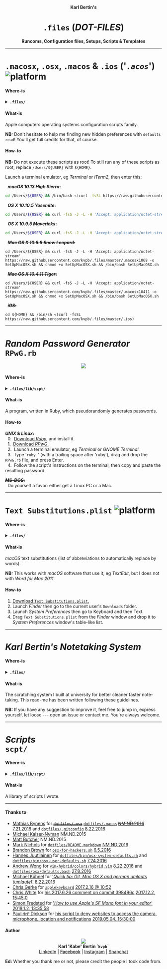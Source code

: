 <p align='center'><b>Karl Bertin's</b></p>
<h1 align='center'><code>.files</code> (<i>DOT-FILES</i>)</h1>
<p align='center'><b>Runcoms, Configuration files, Setups, Scripts & Templates</b></p>

- - -

# `.macosx`, `.osx`, `.macos` & `.ios` ('_`.acos`_') ![platform](https://gistcdn.githack.com/kvpb/e55c254ded3bc5eac9bc4f29c78ec75c/raw/3ed1cca704de2cb968baa5fabaf3eec5921d3a01/apple-F6F6F6D5E1ED1E72F21AD5FD-madeona-1AD5FD1E72F2-mac-F6F6F6D5E1ED.svg)

#### Where-is
<details><summary><b><code>.files/</code></b></summary>

- [ ] `.macosx104`
- [ ] `.macosx106`
- [x] `.osx109`
- [x] `.osx1010`
- [x] `.macos1013`
- [ ] `.ios`
</details>

#### What-is

Apple computers operating systems configuration scripts family.

**NB:** Don't hesitate to help me finding new hidden preferences with `defaults read`! You'll get full credits for that, of course.

#### How-to

**NB:** Do not execute these scripts as root! To still run any of these scripts as root, replace `/Users/${USER}` with `${HOME}`.

Launch a terminal emulator, eg _Terminal_ or _iTerm2_, then enter this:

&nbsp;&nbsp;**_macOS 10.13 High Sierra_:**

```sh
cd /Users/${USER} && /bin/bash <(curl -fsSL https://raw.githubusercontent.com/kvpb/.files/master/.macos1013)
```

&nbsp;&nbsp;**_OS X 10.10.5 Yosemite_:**

```sh
cd /Users/${USER} && curl -fsS -J -L -H 'Accept: application/octet-stream' https://raw.githubusercontent.com/kvpb/.files/master/.osx10105 -o SetUpOSX.sh && chmod +x SetUpOSX.sh && /bin/bash SetUpOSX.sh
```

&nbsp;&nbsp;**_OS X 10.9.5 Mavericks_:**

```sh
cd /Users/${USER} && curl -fsS -J -L -H 'Accept: application/octet-stream' https://raw.githubusercontent.com/kvpb/.files/master/.osx1095 -o SetUpOSX.sh && chmod +x SetUpOSX.sh && /bin/bash SetUpOSX.sh
```

&nbsp;&nbsp;~~**_Mac OS X 10.6.8 Snow Leopard_:**~~

```
cd /Users/${USER} && curl -fsS -J -L -H 'Accept: application/octet-stream' https://raw.githubusercontent.com/kvpb/.files/master/.macosx1068 -o SetUpMacOSX.sh && chmod +x SetUpMacOSX.sh && /bin/bash SetUpMacOSX.sh
```

&nbsp;&nbsp;~~**_Mac OS X 10.4.11 Tiger_:**~~

```
cd /Users/${USER} && curl -fsS -J -L -H 'Accept: application/octet-stream' https://raw.githubusercontent.com/kvpb/.files/master/.macosx10411 -o SetUpMacOSX.sh && chmod +x SetUpMacOSX.sh && /bin/bash SetUpMacOSX.sh
```

&nbsp;&nbsp;~~**_iOS_:**~~
```
cd ${HOME} && /bin/sh <(curl -fsSL https://raw.githubusercontent.com/kvpb/.files/master/.ios)
```

- - -

# _Random Password Generator_<br>`RPwG.rb`

<p align='center'><a href='https://github.com/kvpb/.files/blob/master/lib/scpt/RPwG.rb'><img src='https://gist.githack.com/kvpb/543e66fc06e322658f5877e9e2f77cda/raw/08ecb3022f7c7de3c1a16b05e59af04b92e19af5/RPwG.svg'></a></p>

#### Where-is
<details><summary><b><code>.files/lib/scpt/</code></b></summary>

- [x] `RPwG.rb`
</details>

#### What-is

A program, written in Ruby, which pseudorandomly generates passwords.

#### How-to

**_UNIX_ & _Linux_:**  
&nbsp;&nbsp;0.&nbsp;&nbsp;[Download _Ruby_,](https://www.ruby-lang.org/en/downloads/) and install it.  
&nbsp;&nbsp;1.&nbsp;&nbsp;[Download _RPwG_.](https://github.com/kvpb/RPwG/releases/tag/1.10)  
&nbsp;&nbsp;2.&nbsp;&nbsp;Launch a terminal emulator, eg _Terminal_ or _GNOME Terminal_.  
&nbsp;&nbsp;3.&nbsp;&nbsp;Type '`ruby `' (with a trailing space after 'ruby'), drag and drop the `RPwG.rb` file, and press Enter.  
&nbsp;&nbsp;4.&nbsp;&nbsp;Follow the script's instructions on the terminal, then copy and paste the resulting password.

~~**_MS-DOS_:**~~  
&nbsp;&nbsp;Do yourself a favor: either get a Linux PC or a Mac.

- - -

# `Text Substitutions.plist` ![platform](https://img.shields.io/badge/for-Mac-1AD5FD.svg)

<!--**`Text Substitutions.plist`:**
| Replace | With |
| --- | --- |
|  |  |-->

#### Where-is
<details><summary><b><code>.files/</code></b></summary>

- [x] `Text Substitutions.plist`
</details>

#### What-is

_macOS_ text substitutions (list of abbreviations to automatically replace by words).

**NB:** This works with _macOS_ software that use it, eg _TextEdit_, but I does not with _Word for Mac 2011_.

#### How-to

1. [Download `Text Substitutions.plist`.](https://rawcdn.githack.com/kvpb/.files/844adc9321a218f5b0089f6d1e2303ef272f271e/Text%20Substitutions.plist)  
2. Launch _Finder_ then go to the current user's `Downloads` folder.  
3. Launch _System Preferences_ then go to Keyboard and then Text.  
4. Drag `Text Substitutions.plist` from the _Finder_ window and drop it to _System Preferences_ window's table-like list.

- - -

# _Karl Bertin's Notetaking System_

<!--<p align='center'><a=href='https://github.com/kvpb/.files/raw/master/notetakingsystem.docx'><img src='https://gist.githack.com/kvpb/d09c287b1d3c8e77bb9897db657938d4/raw/54cdac0b8ffad36d9ade790cfa53d138c6867412/karlbertinsscratchingsystemfrontcover.svg'></a>-->

#### Where-is
<details><summary><b><code>.files/</code></b></summary>

- [x] `flashcardsstructures.docx`
- [x] `uenctcnyyyymmdd.docx`
- [x] `Forename_Surname_UEN_GN_Fiche_de_lecture.docx`
- [x] `Forename_Surname_UEN_GN_Memoire.docx`
- [x] `notetakingstructures.docx`
- [x] `notetakingsystem.docx`
- [x] `name.docx`
</details>

#### What-is

The scratching system I built at university for better cleaner faster note-taking. This read-me has been written following these guidelines.

**NB:** If you have any suggestion to improve it, feel free to jump in, express yourself, let loose --- open an issue or contact me. You're always welcome.

- - -

# _Scripts_<br>`scpt/`

#### Where-is
<details><summary><b><code>.files/lib/scpt/</code></b></summary>

- [x] `InstallXcodeCommandLineTools.sh` ![platform](https://img.shields.io/badge/for-Mac-1AD5FD.svg)
- [x] `InstallGitforMac.sh` ![platform](https://img.shields.io/badge/for-Mac-1AD5FD.svg) ![language](https://img.shields.io/badge/language-UNIX%20Shell%20Script-brightgreen.svg)
- [x] `Installfswatch.sh` ![platform](https://img.shields.io/badge/for-Mac-1AD5FD.svg) ![language](https://img.shields.io/badge/language-UNIX%20Shell%20Script-brightgreen.svg)
- [x] `Installmas-cli.sh` ![platform](https://img.shields.io/badge/for-Mac-1AD5FD.svg) ![language](https://img.shields.io/badge/language-UNIX%20Shell%20Script-brightgreen.svg)
- [ ] ~~`InstallRAR.sh`~~
  - [x] `InstallRAR550forMacOSX.sh` ![firmware](https://img.shields.io/badge/firmware-Mac%20OS%20X-white.svg) ![language](https://img.shields.io/badge/language-UNIX%20Shell%20Script-brightgreen.svg)
- [x] `InstallHomebrew.sh` ![platform](https://img.shields.io/badge/for-Mac-1AD5FD.svg) <!--![firmware](https://img.shields.io/badge/firmware-Linux-black.svg)--> ![language](https://img.shields.io/badge/language-UNIX%20Shell%20Script-brightgreen.svg)
- [ ] `InstallHomebrewBundle.sh` ![platform](https://img.shields.io/badge/for-Mac-1AD5FD.svg)
- [ ] `InstallrbenvHomebrew.sh` ![platform](https://img.shields.io/badge/for-Mac-1AD5FD.svg)
- [ ] `InstallpyenvHomebrew.sh` ![platform](https://img.shields.io/badge/for-Mac-1AD5FD.svg)
- [ ] `InstallhtopHomebrew.sh` ![platform](https://img.shields.io/badge/for-Mac-1AD5FD.svg)
- [ ] `InstallUnRARX.sh` ![platform](https://img.shields.io/badge/for-Mac-1AD5FD.svg)
  - [x] `InstallUnRarX22.sh` ![platform](https://img.shields.io/badge/for-Mac-1AD5FD.svg) ![language](https://img.shields.io/badge/language-UNIX%20Shell%20Script-brightgreen.svg)
- [x] `InstallXLD.sh` ![platform](https://img.shields.io/badge/for-Mac-1AD5FD.svg) ![language](https://img.shields.io/badge/language-UNIX%20Shell%20Script-brightgreen.svg)
- [ ] `InstallJumpcut.sh` ![platform](https://img.shields.io/badge/for-Mac-1AD5FD.svg)
- [ ] `InstallSizeUp.sh` ![platform](https://img.shields.io/badge/for-Mac-1AD5FD.svg)
- [ ] `InstallFlux.sh` ![platform](https://img.shields.io/badge/for-Mac-1AD5FD.svg)
- [ ] `InstallOnyX.sh` ![platform](https://img.shields.io/badge/for-Mac-1AD5FD.svg)
- [x] `InstalliTunes1265.sh` ![platform](https://img.shields.io/badge/for-Mac-1AD5FD.svg) ![language](https://img.shields.io/badge/language-UNIX%20Shell%20Script-brightgreen.svg)
- [x] `InstallAppZapper.sh` ![platform](https://img.shields.io/badge/for-Mac-1AD5FD.svg) ![language](https://img.shields.io/badge/language-UNIX%20Shell%20Script-brightgreen.svg)
- [ ] `InstallGPGSuite.sh`
- [ ] `InstallPaparazzi.sh` ![platform](https://img.shields.io/badge/for-Mac-1AD5FD.svg)
- [ ] `InstallTransmission.sh`
- [ ] `InstallJDownloader2.sh`
- [ ] `InstallSanFranciscoFontFamily.sh`
  - [x] `InstallSanFrancisco.sh` ![firmware](https://img.shields.io/badge/firmware-macOS-white.svg) ![language](https://img.shields.io/badge/language-UNIX%20Shell%20Script-brightgreen.svg)
  - [x] `InstallSanFranciscoCompact.sh` ![firmware](https://img.shields.io/badge/firmware-macOS-white.svg) ![language](https://img.shields.io/badge/language-UNIX%20Shell%20Script-brightgreen.svg)
  - [x] `InstallSFMonoFromMac.sh` ![platform](https://img.shields.io/badge/for-Mac-1AD5FD.svg) ![language](https://img.shields.io/badge/language-UNIX%20Shell%20Script-brightgreen.svg)
  - [x] `InstallSFMono.sh` ![firmware](https://img.shields.io/badge/firmware-macOS-white.svg) ![language](https://img.shields.io/badge/language-UNIX%20Shell%20Script-brightgreen.svg)
- [ ] `InstallVMwareFusion8` ![platform](https://img.shields.io/badge/for-Mac-1AD5FD.svg)
- [ ] ~~`InstallPhotoshop.sh`~~
  - [ ] `InstallPsCC.sh`
  - [ ] `InstallPsCS6.sh`
- [ ] ~~`InstallIllustrator.sh`~~
  - [ ] `InstallAiCC.sh`
  - [ ] `InstallAiCS6.sh`
- [ ] ~~`InstallPhotoshopLightroom.sh`~~
  - [ ] `InstallLr7.sh`
  - [ ] `InstallLr6.sh`
- [ ] `InstallOfficeforMac.sh` ![platform](https://img.shields.io/badge/for-Mac-1AD5FD.svg)
  - [ ] `InstallOffice2016forMac.sh` ![firmware](https://img.shields.io/badge/firmware-OS%20X%2010.10%20Yosemite-white.svg)
  - [ ] `InstallOffice2011forMac.sh` ![firmware](https://img.shields.io/badge/firmware-Mac%20OS%20X-white.svg)
- [ ] `InstallSketch.sh` ![platform](https://img.shields.io/badge/for-Mac-1AD5FD.svg)
  - [x] `InstallSketch344.sh` ![firmware](https://img.shields.io/badge/firmware-OS%20X%2010.9%20Mavericks-white.svg) ![language](https://img.shields.io/badge/language-UNIX%20Shell%20Script-brightgreen.svg)
- [ ] `InstalliTerm2.sh` ![platform](https://img.shields.io/badge/for-Mac-1AD5FD.svg)
  - [x] `InstalliTerm2OS108Plus.sh` ![hardware](https://img.shields.io/badge/hardware-Mac-1AD5FD.svg) ![firmware](https://img.shields.io/badge/firmware-OS%20X%2010.8%20Mountain%20Lion-white.svg) ![language](https://img.shields.io/badge/language-UNIX%20Shell%20Script-brightgreen.svg)
- [x] `InstallHyperterm.sh` ![firmware](https://img.shields.io/badge/firmware-OS%20X%2010.9%20Mavericks-white.svg) ![language](https://img.shields.io/badge/language-UNIX%20Shell%20Script-brightgreen.svg)
  - [ ] `InstallHyper.js` ![platform](https://img.shields.io/badge/for-Mac-1AD5FD.svg) ![language](https://img.shields.io/badge/language-JavaScript-yellow.svg)
- [ ] `InstallCathode.sh` ![platform](https://img.shields.io/badge/for-Mac-1AD5FD.svg)
  - [ ] `InstallCathode203.sh`
  - [ ] `InstallCathode094.sh`
- [ ] ~~`InstallPathFinder.sh`~~
  - [ ] `InstallPathFinder7.sh` ![platform](https://img.shields.io/badge/for-Mac-1AD5FD.svg)
  - [ ] `InstallPathFinder6.sh` ![platform](https://img.shields.io/badge/for-Mac-1AD5FD.svg)
- [ ] `InstallForkLift.sh` ![platform](https://img.shields.io/badge/for-Mac-1AD5FD.svg)
  - [ ] `InstallForkLift3.sh`
  - [ ] `InstallForkLift2.sh`
- [x] `InstallVLC.sh` ![firmware](https://img.shields.io/badge/firmware-Mac%20OS%20X-white.svg) ![language](https://img.shields.io/badge/language-UNIX%20Shell%20Script-brightgreen.svg)
- [x] `InstallSoulver.sh` ![platform](https://img.shields.io/badge/for-Mac-1AD5FD.svg) ![language](https://img.shields.io/badge/language-UNIX%20Shell%20Script-brightgreen.svg)
- [x] `InstallChrome.sh` ![firmware](https://img.shields.io/badge/firmware-OS%20X%2010.9%20Mavericks-white.svg) ![language](https://img.shields.io/badge/language-UNIX%20Shell%20Script-brightgreen.svg)
- [x] `InstallDropbox.sh` ![firmware](https://img.shields.io/badge/firmware-OS%20X%2010.9%20Mavericks-white.svg) ![language](https://img.shields.io/badge/language-UNIX%20Shell%20Script-brightgreen.svg)
- [ ] `UninstallDropbox.sh` ![firmware](https://img.shields.io/badge/firmware-OS%20X%2010.9%20Mavericks-white.svg)
- [x] `Installdbxcli.sh` ![firmware](https://img.shields.io/badge/firmware-OS%20X%2010.9%20Mavericks-white.svg) ![language](https://img.shields.io/badge/language-UNIX%20Shell%20Script-brightgreen.svg)
- [x] `InstallSpotify.sh` ![firmware](https://img.shields.io/badge/firmware-OS%20X%2010.9%20Mavericks-white.svg) ![language](https://img.shields.io/badge/language-UNIX%20Shell%20Script-brightgreen.svg)
- [ ] `InstallWhatsApp.sh`
- [ ] ~~`InstallMessengerforMac.sh`~~ ![platform](https://img.shields.io/badge/for-Mac-1AD5FD.svg)
- [ ] `InstallGoofy.sh` ![platform](https://img.shields.io/badge/for-Mac-1AD5FD.svg)
- [x] `RPwG.rb` ![platform](https://img.shields.io/badge/for-Mac-1AD5FD.svg) ![firmware](https://img.shields.io/badge/-Linux-black.svg) ![language](https://img.shields.io/badge/language-Ruby-red.svg)
- [x] `SetKeyboardBrightnessTo100percent.sh` ![platform](https://img.shields.io/badge/for-Mac-1AD5FD.svg) ![language](https://img.shields.io/badge/language-AppleScript-gray.svg)
- [x] `SetVolumeTo50percent.sh` ![platform](https://img.shields.io/badge/for-Mac-1AD5FD.svg) ![language](https://img.shields.io/badge/language-AppleScript-gray.svg)
- [x] `SetVolumeToMuted.sh` ![platform](https://img.shields.io/badge/for-Mac-1AD5FD.svg) ![language](https://img.shields.io/badge/language-AppleScript-gray.svg)
- [x] `GetVolumeMuteStatus.sh` ![platform](https://img.shields.io/badge/for-Mac-1AD5FD.svg) ![language](https://img.shields.io/badge/language-AppleScript-gray.svg)
- [x] `NewTestFolders.sh` ![firmware](https://img.shields.io/badge/firmware-OS%20X%2010.9%20Mavericks-white.svg) ![language](https://img.shields.io/badge/language-UNIX%20Shell%20Script-brightgreen.svg)
- [x] `RemoveDirectoryFromUsersHome.sh` ![firmware](https://img.shields.io/badge/firmware-OS%20X%2010.9%20Mavericks-white.svg) ![language](https://img.shields.io/badge/language-UNIX%20Shell%20Script-brightgreen.svg)
- [x] `RemoveCreativeCloudFilesFromUsersHome.sh` ![firmware](https://img.shields.io/badge/firmware-OS%20X%2010.9%20Mavericks-white.svg) ![language](https://img.shields.io/badge/language-UNIX%20Shell%20Script-brightgreen.svg)
- [ ] `DeleteChromeSuggestions.sh`
- [ ] `SaveSHSH2Blobs.sh`
- [x] `InstallGunGodzMac.sh` ![platform](https://img.shields.io/badge/for-Mac-1AD5FD.svg) ![language](https://img.shields.io/badge/language-UNIX%20Shell%20Script-brightgreen.svg)
- [x] `InstallSuperCrateBoxOSX.sh` ![platform](https://img.shields.io/badge/for-Mac-1AD5FD.svg) ![language](https://img.shields.io/badge/language-UNIX%20Shell%20Script-brightgreen.svg)
</details>

#### What-is

A library of scripts I wrote.

<!--
#### How-to


-->

- - -

#### Thanks to

* [Mathias Bynens](https://mathiasbynens.be/) for ~~[`dotfiles/.osx`](https://raw.githubusercontent.com/mathiasbynens/dotfiles/master/.osx)~~ [`dotfiles/.macos`](https://raw.githubusercontent.com/mathiasbynens/dotfiles/master/.macos) ~~[NM.ND.2014](https://github.com/mathiasbynens/dotfiles/commit/3b4eb3efb692aa4d19a1e2c30c2ed9a65e9c7d8c)~~ [7.21.2016](https://github.com/mathiasbynens/dotfiles/commit/47268d92afbec69e3a7243a144a126bbd25bcf2c) and [`dotfiles/.gitconfig`](https://raw.githubusercontent.com/mathiasbynens/dotfiles/master/.gitconfig) [8.22.2016](https://github.com/mathiasbynens/dotfiles/commit/47268d92afbec69e3a7243a144a126bbd25bcf2c)
* [Michael Kaiser-Nyman](http://www.epicodus.com/) NM.ND.2015
* [Matt Butcher](http://technosophos.com/) NM.ND.2015
* [Mark Nichols](http://zanshin.net/) for [`dotfiles/README.markdown`](https://raw.githubusercontent.com/zanshin/dotfiles/master/README.markdown) [NM.ND.2016](https://github.com/zanshin/dotfiles/commit/02ec428566e893b765e1c34c31f330bb6531dd51)
* [Brandon Brown](https://brandonb.io/) for [`osx-for-hackers.sh`](https://gist.githubusercontent.com/brandonb927/3195465/raw/f9aa762705e6cf86cc8f3ce74b43a89eecab6f36/osx-for-hackers.sh) [6.5.2016](https://gist.github.com/brandonb927/3195465/06fe593551bc778a232584593aa462a1ce635a70)
* [Hannes Juutilainen](https://obsoletesysadmin.wordpress.com/) for [`dotfiles/bin/osx-system-defaults.sh`](https://raw.githubusercontent.com/hjuutilainen/dotfiles/master/bin/osx-system-defaults.sh) and [`dotfiles/bin/osx-user-defaults.sh`](https://raw.githubusercontent.com/hjuutilainen/dotfiles/master/bin/osx-user-defaults.sh) [7.24.2016](https://github.com/hjuutilainen/dotfiles/commit/93f33a7a5954fe63c075f43dbda688d941643d9e)
* [Andrew Wong](https://andrewwong.id.au/) for [`vim-hybrid/colors/hybrid.vim`](https://raw.githubusercontent.com/w0ng/vim-hybrid/master/colors/hybrid.vim) [8.22.2016](https://github.com/w0ng/vim-hybrid/commit/cc58baabeabc7b83768e25b852bf89c34756bf90) and [`dotfiles/osx/defaults.bash`](https://raw.githubusercontent.com/w0ng/dotfiles/master/osx/defaults.bash) [27.8.2016](https://github.com/w0ng/dotfiles/commit/98bb99e85ff175d213f2199a788411b20f483b01)
* [Michael Kühnel](http://michael-kuehnel.de/) for ['_Quick tip: Git, Mac OS X and german umlauts (umlaute)_'](https://web.archive.org/web/20141206131949/https://michael-kuehnel.de/git/2014/11/21/git-mac-osx-and-german-umlaute.html) [8.22.2016](https://github.com/mischah/dotfiles/commit/f2ab1a8bb27a6dc944e2abd991f499e7928aef0d)
* [Chris Gerke](https://www.linkedin.com/in/chrisgerke) for [`applekeyboard`](https://gist.githubusercontent.com/cgerke/e5500f93cd5edf05084c/raw/18c4513d662ffc636eba56f854b5e3b817c4bf51/applekeyboard) [2017.2.16 @ 10:52](https://gist.github.com/cgerke/e5500f93cd5edf05084c/18c4513d662ffc636eba56f854b5e3b817c4bf51)
* [Chris White](https://github.com/christopherdwhite) for [his 2017.6.26 comment on commit 398496c](https://github.com/mathiasbynens/dotfiles/commit/398496c2372d65c0e6770d02b0c5b49c0d636f31#comments) [2017.12.2, 15:45:0](https://github.com/mathiasbynens/dotfiles/commit/398496c2372d65c0e6770d02b0c5b49c0d636f31#commitcomment-22753491)
* [Simon Fredsted](https://simonfredsted.com/) for ['_How to use Apple's SF Mono font in your editor_'](https://web.archive.org/web/20190317135558/https://simonfredsted.com/1438) [2018.1.2, 13:35:58](https://web.archive.org/save/https://simonfredsted.com/1438)
* [Paul `MrP` Dickson](https://web.archive.org/web/20180921074452/https://www.jamf.com/jamf-nation/users/9931/mrp) for [his script to deny websites to access the camera, microphone, location and notifications](https://www.jamf.com/jamf-nation/discussions/26028/programatic-configuration-of-safari-11-websites-preferences-tab#responseChild157039) [2019.05.04, 15:30:00](https://web.archive.org/web/20190504131334/https://www.jamf.com/jamf-nation/discussions/26028/programatic-configuration-of-safari-11-websites-preferences-tab#responseChild157039)

#### Author

<p align='center'><a href='http://karlbertin.com/'><img src='https://gist.githack.com/kvpb/bfed748ac5c509985c89ea613a2bfd02/raw/8c0b311b7c848fabddf61672ba6bb72c8754fed9/karlbertinssymbol.svg'></a><br>
<b>Karl 'Kabe' Bertin `<code>kvpb</code>`</b><br> <!-- Neither `<span style='font-variant: small-caps;'>Bertin</span>` nor `B<small>ERTIN</small>` work on GitHub. -->
<a href='https://www.linkedin.com/in/karlbertin'>LinkedIn</a> | <s><a href=''>Facebook</a></s> | <a href='https://www.instagram.com/karlbertin/'>Instagram</a> | <a href='https://www.snapchat.com/add/karlbertin'>Snapchat</a></p>

**Ed:** Whether you thank me or not, please credit the people I took code from.

<!--**PS:** -->

